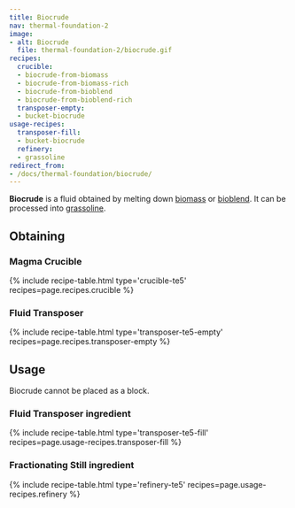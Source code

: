 ```yaml
---
title: Biocrude
nav: thermal-foundation-2
image:
- alt: Biocrude
  file: thermal-foundation-2/biocrude.gif
recipes:
  crucible:
  - biocrude-from-biomass
  - biocrude-from-biomass-rich
  - biocrude-from-bioblend
  - biocrude-from-bioblend-rich
  transposer-empty:
  - bucket-biocrude
usage-recipes:
  transposer-fill:
  - bucket-biocrude
  refinery:
  - grassoline
redirect_from:
- /docs/thermal-foundation/biocrude/
---
```


**Biocrude** is a fluid obtained by melting down
[biomass](/docs/thermal-foundation-2/pulped-biomass/) or
[bioblend](/docs/thermal-foundation-2/pulped-bioblend/). It can be processed into
[grassoline](/docs/thermal-foundation-2/grassoline/).


Obtaining
---------

### Magma Crucible
{% include recipe-table.html type='crucible-te5' recipes=page.recipes.crucible %}

### Fluid Transposer
{% include recipe-table.html type='transposer-te5-empty' recipes=page.recipes.transposer-empty %}


Usage
-----

Biocrude cannot be placed as a block.

### Fluid Transposer ingredient
{% include recipe-table.html type='transposer-te5-fill' recipes=page.usage-recipes.transposer-fill %}

### Fractionating Still ingredient
{% include recipe-table.html type='refinery-te5' recipes=page.usage-recipes.refinery %}
